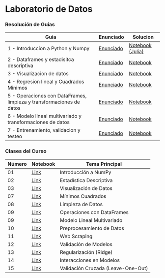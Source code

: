 # Laboratorio de Datos
### Resolución de Guias
| Guia     | Enunciado | Solucion |
|----------|----------|----------|
|  1 - Introduccion a Python y Numpy            | [Enunciado](./guias/enunciados/Práctica%201%20-%20Introducción%20a%20Python%20y%20Numpy.pdf)          |  [Notebook (Julia)](./guias/soluciones/julia/practica1.ipynb)  |
|  2 - Dataframes y estadisitca descriptiva     | [Enunciado](./guias/enunciados/Práctica%202%20-%20Dataframes%20y%20estadística%20descriptiva.pdf)     | [Notebook](./guias/soluciones/practica2.ipynb)    |
|  3 - Visualizacion de datos                   | [Enunciado](./guias/enunciados/Práctica%203%20-%20Visualizacion%20de%20datos.pdf)                     | [Notebook](./guias/soluciones/practica3.ipynb)     |
|  4 - Regresion lineal y Cuadrados Minimos     | [Enunciado](./guias/enunciados/Práctica%204%20-%20Regresión%20lineal%20y%20Cuadrados%20Mínimos.pdf)   | [Notebook](./guias/soluciones/practica4.ipynb)     |
|  5 - Operaciones con DataFrames, limpieza y transformaciones de datos|[Enunciado](./guias/enunciados/Pr%C3%A1ctica%205%20-%20Operaciones%20con%20DataFrames%2C%20limpieza%20y%20transformaciones%20de%20datos.pdf)   | [Notebook](./guias/soluciones/practica5.ipynb) |
|  6 - Modelo lineal multivariado y transformaciones de datos    | [Enunciado](./guias/enunciados/Pr%C3%A1ctica%206%20-%20Modelo%20lineal%20multivariado%20y%20transformaciones%20de%20datos.pdf)   | [Notebook](./guias/soluciones/practica6.ipynb)     |
|  7 - Entrenamiento, validacion y testeo    | [Enunciado](./guias/enunciados/Pr%C3%A1ctica%207%20-%20Entrenamiento%2C%20validacion%20y%20testeo.pdf)   | [Notebook](./guias/soluciones/practica7.ipynb)     |


### Clases del Curso

| Número | Notebook | Tema Principal |
|--------|----------|----------------|
| 01 | [Link](https://github.com/lmendezayl/uba-ldd-ic/blob/main/notebooks/clase01-ldd-numpy.ipynb) | Introducción a NumPy |
| 02 | [Link](https://github.com/lmendezayl/uba-ldd-ic/blob/main/notebooks/clase02-ldd-estadisticaDescriptiva.ipynb) | Estadística Descriptiva |
| 03 | [Link](https://github.com/lmendezayl/uba-ldd-ic/blob/main/notebooks/clase03-ldd-visualizacion.ipynb) | Visualización de Datos |
| 07 | [Link](https://github.com/lmendezayl/uba-ldd-ic/blob/main/notebooks/clase7-ldd-cuadradosminimos.ipynb) | Mínimos Cuadrados |
| 08 | [Link](https://github.com/lmendezayl/uba-ldd-ic/blob/main/notebooks/clase08-ldd-limpieza-sin-resolver.ipynb) | Limpieza de Datos |
| 09 | [Link](https://github.com/lmendezayl/uba-ldd-ic/blob/main/notebooks/clase09-ldd-operaciones.ipynb) | Operaciones con DataFrames |
| 09 | [Link](https://github.com/lmendezayl/uba-ldd-ic/blob/main/notebooks/clase09-ldd-modeloLinealMultivariado.ipynb) | Modelo Lineal Multivariado |
| 10 | [Link](https://github.com/lmendezayl/uba-ldd-ic/blob/main/notebooks/clase10-ldd-preprocesamiento.ipynb) | Preprocesamiento de Datos |
| 11 | [Link](https://github.com/lmendezayl/uba-ldd-ic/blob/main/notebooks/clase11-web-scrapping.ipynb) | Web Scraping |
| 12 | [Link](https://github.com/lmendezayl/uba-ldd-ic/blob/main/notebooks/clase12-ldd-validacion-clase.ipynb) | Validación de Modelos |
| 13 | [Link](https://github.com/lmendezayl/uba-ldd-ic/blob/main/notebooks/clase13-ldd-ridge.ipynb) | Regularización (Ridge) |
| 14 | [Link](https://github.com/lmendezayl/uba-ldd-ic/blob/main/notebooks/clase14-ldd-interacciones-clase.ipynb) | Interacciones en Modelos |
| 15 | [Link](https://github.com/lmendezayl/uba-ldd-ic/blob/main/notebooks/clase15-leave-one-out.ipynb) | Validación Cruzada (Leave-One-Out) |
